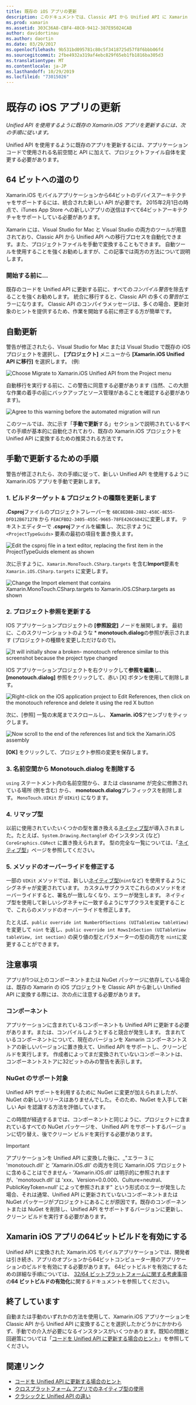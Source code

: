```yaml
---
title: 既存の iOS アプリの更新
description: このドキュメントでは、Classic API から Unified API に Xamarin iOS アプリを更新するために従う必要がある手順について説明します。
ms.prod: xamarin
ms.assetid: 303C36A8-CBF4-48C0-9412-387E95024CAB
author: davidortinau
ms.author: daortin
ms.date: 03/29/2017
ms.openlocfilehash: 9b531bd095781c80c5f3418725d57f8f6bbb06fd
ms.sourcegitcommit: 2fbe4932a319af4ebc829f65eb1fb1816ba305d3
ms.translationtype: MT
ms.contentlocale: ja-JP
ms.lasthandoff: 10/29/2019
ms.locfileid: "73015026"
---
```

# <a name="updating-existing-ios-apps"></a>既存の iOS アプリの更新

_Unified API を使用するように既存の Xamarin.iOS アプリを更新するには、次の手順に従います。_

Unified API を使用するように既存のアプリを更新するには、アプリケーションコードで使用される名前空間と API に加えて、プロジェクトファイル自体を変更する必要があります。

## <a name="the-road-to-64-bits"></a>64 ビットへの道のり

Xamarin.iOS モバイルアプリケーションから64ビットのデバイスアーキテクチャをサポートするには、統合された新しい API が必要です。 2015年2月1日の時点で、iTunes App Store への新しいアプリの送信はすべて64ビットアーキテクチャをサポートしている必要があります。

Xamarin には、Visual Studio for Mac と Visual Studio の両方のツールが用意されており、Classic API から Unified API への移行プロセスを自動化できます。また、プロジェクトファイルを手動で変換することもできます。 自動ツールを使用することを強くお勧めしますが、この記事では両方の方法について説明します。

### <a name="before-you-start"></a>開始する前に...

既存のコードを Unified API に更新する前に、すべての*コンパイル警告*を除去することを強くお勧めします。 統合に移行すると、Classic API の多くの*警告*がエラーになります。 Classic API のコンパイラメッセージは、多くの場合、更新対象のヒントを提供するため、作業を開始する前に修正する方が簡単です。

## <a name="automated-updating"></a>自動更新

警告が修正されたら、Visual Studio for Mac または Visual Studio で既存の iOS プロジェクトを選択し、 **[プロジェクト]** メニューから **[Xamarin.iOS Unified API に移行]** を選択します。 (例:

![](updating-ios-apps-images/beta-tool1.png "Choose Migrate to Xamarin.iOS Unified API from the Project menu")

自動移行を実行する前に、この警告に同意する必要があります (当然、この大胆な作業の着手の前にバックアップとソース管理があることを確認する必要があります)。

![](updating-ios-apps-images/beta-tool2.png "Agree to this warning before the automated migration will run")

このツールでは、次に示す「**手動で更新**する」セクションで説明されているすべての手順が基本的に自動化されており、既存の Xamarin.iOS プロジェクトを Unified API に変換するための推奨される方法です。

## <a name="steps-to-update-manually"></a>手動で更新するための手順

警告が修正されたら、次の手順に従って、新しい Unified API を使用するように Xamarin.iOS アプリを手動で更新します。

### <a name="1-update-project-type--build-target"></a>1. ビルドターゲット & プロジェクトの種類を更新します

**.Csproj**ファイルのプロジェクトフレーバーを `6BC8ED88-2882-458C-8E55-DFD12B67127B` から `FEACFBD2-3405-455C-9665-78FE426C6842`に変更します。 テキストエディターで **.csproj**ファイルを編集し、次に示すように `<ProjectTypeGuids>` 要素の最初の項目を置き換えます。

![](updating-ios-apps-images/csproj.png "Edit the csproj file in a text editor, replacing the first item in the ProjectTypeGuids element as shown")

次に示すように、`Xamarin.MonoTouch.CSharp.targets` を含む**Import**要素を `Xamarin.iOS.CSharp.targets` に変更します。

![](updating-ios-apps-images/csproj2.png "Change the Import element that contains Xamarin.MonoTouch.CSharp.targets to Xamarin.iOS.CSharp.targets as shown")

### <a name="2-update-project-references"></a>2. プロジェクト参照を更新する

IOS アプリケーションプロジェクトの **[参照設定]** ノードを展開します。 最初に、このスクリーンショットのような * **monotouch.dialog**の参照が表示されます (プロジェクトの種類を変更しただけなので)。

![](updating-ios-apps-images/references.png "It will initially show a broken- monotouch reference similar to this screenshot because the project type changed")

IOS アプリケーションプロジェクトを右クリックして**参照を編集**し、 **[monotouch.dialog]** 参照をクリックして、赤い [X] ボタンを使用して削除します。

![](updating-ios-apps-images/references-delete-monotouch-sml.png "Right-click on the iOS application project to Edit References, then click on the monotouch reference and delete it using the red X button")

次に、[参照] 一覧の末尾までスクロールし、 **Xamarin. iOS**アセンブリをティックします。

![](updating-ios-apps-images/references-add-xamarinios-sml.png "Now scroll to the end of the references list and tick the Xamarin.iOS assembly")

**[OK]** をクリックして、プロジェクト参照の変更を保存します。

### <a name="3-remove-monotouch-from-namespaces"></a>3. 名前空間から Monotouch.dialog を削除する

`using` ステートメント内の名前空間から、または classname が完全に修飾されている場所 (例を含む) から、 **monotouch.dialog**プレフィックスを削除します。 `MonoTouch.UIKit` が `UIKit`) になります。

### <a name="4-remap-types"></a>4. リマップ型

以前に使用されていたいくつかの型を置き換える[ネイティブ型](~/cross-platform/macios/nativetypes.md)が導入されました。たとえば、`System.Drawing.RectangleF` のインスタンス (など) `CoreGraphics.CGRect` に置き換えられます。 型の完全な一覧については、「[ネイティブ型](~/cross-platform/macios/nativetypes.md)」ページを参照してください。

### <a name="5-fix-method-overrides"></a>5. メソッドのオーバーライドを修正する

一部の `UIKit` メソッドでは、新しい[ネイティブ型](~/cross-platform/macios/nativetypes.md)(`nint`など) を使用するようにシグネチャが変更されています。 カスタムサブクラスでこれらのメソッドをオーバーライドすると、署名が一致しなくなり、エラーが発生します。 ネイティブ型を使用して新しいシグネチャに一致するようにサブクラスを変更することで、これらのメソッドのオーバーライドを修正します。

たとえば、`public override int NumberOfSections (UITableView tableView)` を変更して `nint` を返し、`public override int RowsInSection (UITableView tableView, int section)` の戻り値の型とパラメーターの型の両方を `nint`に変更することができます。

## <a name="considerations"></a>注意事項

アプリが1つ以上のコンポーネントまたは NuGet パッケージに依存している場合は、既存の Xamarin の iOS プロジェクトを Classic API から新しい Unified API に変換する際には、次の点に注意する必要があります。

### <a name="components"></a>コンポーネント

アプリケーションに含まれているコンポーネントも Unified API に更新する必要があります。または、コンパイルしようとすると競合が発生します。 含まれているコンポーネントについて、現在のバージョンを Xamarin コンポーネントストアの新しいバージョンに置き換えて、Unified API をサポートし、クリーンビルドを実行します。 作成者によってまだ変換されていないコンポーネントは、コンポーネントストアに32ビットのみの警告を表示します。

### <a name="nuget-support"></a>NuGet のサポート対象

Unified API サポートを利用するために NuGet に変更が加えられましたが、NuGet の新しいリリースはありませんでした。そのため、NuGet を入手して新しい Api を認識する方法を評価しています。

この時間が経過するまでは、コンポーネントと同じように、プロジェクトに含まれているすべての NuGet パッケージを、 Unified API をサポートするバージョンに切り替え、後でクリーン ビルドを実行する必要があります。

> [!IMPORTANT]
> アプリケーションを Unified API に変換した後に、_"エラー 3 に 'monotouch.dll' と 'Xamarin.iOS.dll' の両方を同じ Xamarin.iOS プロジェクトに含めることはできません - 'Xamarin.iOS.dll' は明示的に参照されますが、'monotouch.dll' は 'xxx、Version=0.0.000、Culture=neutral、PublicKeyToken=null' によって参照されます" という形式のエラーが発生した場合、それは通常、Unified API に更新されていないコンポーネントまたは NuGet パッケージがプロジェクトにあることが原因です。既存のコンポーネントまたは NuGet を削除し、Unified API をサポートするバージョンに更新し、クリーン ビルドを実行する必要があります。

## <a name="enabling-64-bit-builds-of-xamarinios-apps"></a>Xamarin iOS アプリの64ビットビルドを有効にする

Unified API に変換された Xamarin.iOS モバイルアプリケーションでは、開発者は引き続き、アプリのオプションから64ビットコンピューター用のアプリケーションのビルドを有効にする必要があります。 64ビットビルドを有効にするための詳細な手順については、 [32/64 ビットプラットフォームに関する考慮事項](~/cross-platform/macios/32-and-64/index.md#enable-64)の**64 ビットビルドの有効化**に関するドキュメントを参照してください。

## <a name="finishing-up"></a>終了しています

自動または手動のいずれかの方法を使用して、Xamarin.iOS アプリケーションを Classic API から Unified API に変換することを選択したかどうかにかかわらず、手動での介入が必要になるインスタンスがいくつかあります。既知の問題と回避策については「[コードを Unified API に更新する場合のヒント](~/cross-platform/macios/unified/updating-tips.md)」を参照してください。

## <a name="related-links"></a>関連リンク

- [コードを Unified API に更新する場合のヒント](~/cross-platform/macios/unified/updating-tips.md)
- [クロスプラットフォーム アプリでのネイティブ型の使用](~/cross-platform/macios/native-types-cross-platform.md)
- [クラシックと Unified API の違い](https://github.com/xamarin/release-notes-archive/blob/master/release-notes/ios/api_changes/classic-vs-unified-8.6.0/index.md)
